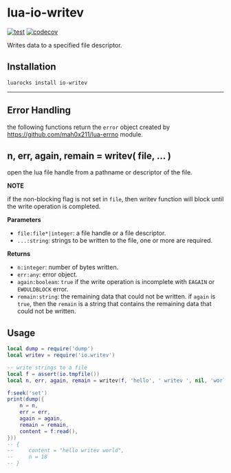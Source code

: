 # lua-io-writev

[![test](https://github.com/mah0x211/lua-io-writev/actions/workflows/test.yml/badge.svg)](https://github.com/mah0x211/lua-io-writev/actions/workflows/test.yml)
[![codecov](https://codecov.io/gh/mah0x211/lua-io-writev/branch/master/graph/badge.svg)](https://codecov.io/gh/mah0x211/lua-io-writev)

Writes data to a specified file descriptor.


## Installation

```
luarocks install io-writev
```

---

## Error Handling

the following functions return the `error` object created by https://github.com/mah0x211/lua-errno module.


## n, err, again, remain = writev( file, ... )

open the lua file handle from a pathname or descriptor of the file.

**NOTE**

if the non-blocking flag is not set in `file`, then writev function will block until the write operation is completed.


**Parameters**

- `file:file*|integer`: a file handle or a file descriptor.
- `...:string`: strings to be written to the file, one or more are required.

**Returns**

- `n:integer`: number of bytes written.
- `err:any`: error object.
- `again:boolean`: `true` if the write operation is incomplete with `EAGAIN` or `EWOULDBLOCK` error.
- `remain:string`: the remaining data that could not be written. if `again` is `true`, then the `remain` is a string that contains the remaining data that could not be written.


## Usage

```lua
local dump = require('dump')
local writev = require('io.writev')

-- write strings to a file
local f = assert(io.tmpfile())
local n, err, again, remain = writev(f, 'hello', ' writev ', nil, 'world') -- nil is treated as an empty string

f:seek('set')
print(dump({
    n = n,
    err = err,
    again = again,
    remain = remain,
    content = f:read(),
}))
-- {
--     content = "hello writev world",
--     n = 18
-- }
```
